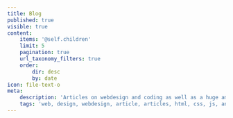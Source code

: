 ```yaml
---
title: Blog
published: true
visible: true
content:
    items: '@self.children'
    limit: 5
    pagination: true
    url_taxonomy_filters: true
    order:
        dir: desc
        by: date
icon: file-text-o
meta:
    description: 'Articles on webdesign and coding as well as a huge amount of web related projects, ranging from useful everyday tools to inovative games as well as experimental showoffs of new code features'
    tags: 'web, design, webdesign, article, articles, html, css, js, angularjs, jQuery, node, nodejs, npm'
---
```


